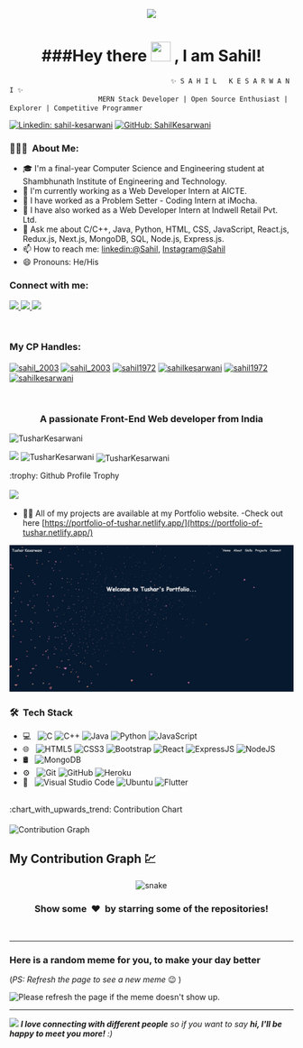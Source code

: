 <p align="center">
  <img src="https://github.com/thompsonemerson/thompsonemerson/raw/master/cover-thompson.png" />
</p>

<h1 align="center">###Hey there <img src="https://media.giphy.com/media/hvRJCLFzcasrR4ia7z/giphy.gif" width="35px" height="35px"> , I am Sahil!</h1>

                                            ✨ S A H I L   K E S A R W A N I ✨
                          MERN Stack Developer | Open Source Enthusiast | Explorer | Competitive Programmer

[![Linkedin: sahil-kesarwani](https://img.shields.io/badge/-sahilkesarwani-blue?style=flat-square&logo=Linkedin&logoColor=white&link=https://www.linkedin.com/in/sahil-kesarwani/)](https://www.linkedin.com/in/sahil-kesarwani/)
[![GitHub: SahilKesarwani](https://img.shields.io/github/followers/SahilKesarwani?label=follow&style=social)](https://github.com/SahilKesarwani/)

<h3> 👨🏻‍💻 &nbsp;About Me: </h3>

-   🎓 I'm a final-year Computer Science and Engineering student at Shambhunath Institute of Engineering and Technology.
-   🔭 I'm currently working as a Web Developer Intern at AICTE.
-   🌱 I have worked as a Problem Setter - Coding Intern at iMocha.
-   🌱 I have also worked as a Web Developer Intern at Indwell Retail Pvt. Ltd.
-   💬 Ask me about C/C++, Java, Python, HTML, CSS, JavaScript, React.js, Redux.js, Next.js, MongoDB, SQL, Node.js, Express.js.
-   📫 How to reach me: [linkedin:@Sahil](https://www.linkedin.com/in/sahil-kesarwani), [Instagram@Sahil](https://www.instagram.com/sahil.kesarwani)
-   😄 Pronouns: He/His

<h3 align="left">Connect with me:</h3>
<p align="left">
  <a href="https://www.linkedin.com/in/sahil-kesarwani/">
    <img src="https://img.shields.io/badge/LinkedIn-%230077B5.svg?&style=flat-square&logo=linkedin&logoColor=white">
  </a>
  
  <a href="https://github.com/SahilKesarwani">
    <img src="https://img.shields.io/badge/Github-%230A0A0A.svg?&style=flat-square&logo=Github&logoColor=white">  
  </a>
 
  <a href="https://www.instagram.com/sahil.kesarwani">
    <img src="https://img.shields.io/badge/Instagram-%23E4405F.svg?&style=flat-square&logo=instagram&logoColor=white">
  </a>
  
<p/>
<br/>

<h3 align="left">My CP Handles:</h3>
<p align="left">
  <a href="https://www.codechef.com/users/sahil_2003" target="blank"><img align="center" src="https://cdn.jsdelivr.net/npm/simple-icons@3.1.0/icons/codechef.svg" alt="sahil_2003" height="30" width="40" /></a>
  <a href="https://www.hackerrank.com/sahil_2003" target="blank"><img align="center" src="https://raw.githubusercontent.com/rahuldkjain/github-profile-readme-generator/master/src/images/icons/Social/hackerrank.svg" alt="sahil_2003" height="30" width="40" /></a>
  <a href="https://codeforces.com/profile/sahil1972" target="blank"><img align="center" src="https://raw.githubusercontent.com/rahuldkjain/github-profile-readme-generator/master/src/images/icons/Social/codeforces.svg" alt="sahil1972" height="30" width="40" /></a>
  <a href="https://leetcode.com/sahilkesarwani/" target="blank"><img align="center" src="https://raw.githubusercontent.com/rahuldkjain/github-profile-readme-generator/master/src/images/icons/Social/leet-code.svg" alt="sahilkesarwani" height="30" width="40" /></a>
  <a href="https://www.hackerearth.com/@sahil1972" target="blank"><img align="center" src="https://raw.githubusercontent.com/rahuldkjain/github-profile-readme-generator/master/src/images/icons/Social/hackerearth.svg" alt="sahil1972" height="30" width="40" /></a>
  <a href="https://auth.geeksforgeeks.org/user/sahilkesarwani" target="blank"><img align="center" src="https://raw.githubusercontent.com/rahuldkjain/github-profile-readme-generator/master/src/images/icons/Social/geeks-for-geeks.svg" alt="sahilkesarwani" height="30" width="40" /></a>
</p>
<br/>

<h3 align="center">A passionate Front-End Web developer from India</h3>

<p align="left"> <img src="https://komarev.com/ghpvc/?username=TusharKesarwani&label=Profile%20views&color=0e75b6&style=flat" alt="TusharKesarwani" /> </p>

<p>
  <img width="49%" src="https://github-readme-stats.vercel.app/api?username=TusharKesarwani&&show_icons=true&title_color=ffffff&icon_color=bb2acf&text_color=daf7dc&bg_color=151515">
  <img width="49%"   src="https://github-readme-streak-stats.herokuapp.com/?user=TusharKesarwani&theme=nightowl&hide_border=true&fire=DD2727" alt="TusharKesarwani" />
  <img width="40%" align="center"  src="https://github-readme-stats.vercel.app/api/top-langs?username=TusharKesarwani&color=0e75b6&style=flat&theme=nightowl&hide_border=true" alt="TusharKesarwani" />
</p>

<summary>:trophy: Github Profile Trophy</summary>
  <br/>
  <img src="https://github-profile-trophy.vercel.app/?username=TusharKesarwani&theme=monokai&row=1&no-frame=true&no-bg=true/">

-   👨‍💻 All of my projects are available at my Portfolio website.
-Check out here [https://portfolio-of-tushar.netlify.app/](https://portfolio-of-tushar.netlify.app/)
<img src="https://raw.githubusercontent.com/TusharKesarwani/TusharKesarwani/master/portfolio.png">
<br/>
<h3> 🛠 &nbsp;Tech Stack</h3>

-   💻 &nbsp;
    ![C](https://img.shields.io/badge/-C-000000?style=for-the-badge&logo=C)
    ![C++](https://img.shields.io/badge/-C++-000000?style=for-the-badge&logo=C%2B%2B&logoColor=00599C)
    ![Java](https://img.shields.io/badge/-Java-000000?style=for-the-badge&logo=Java&logoColor=007396)
    ![Python](https://img.shields.io/badge/-Pyhton-000000?style=for-the-badge&logo=Python)
    ![JavaScript](https://img.shields.io/badge/-JavaScript-000000?style=for-the-badge&logo=javascript)
-   🌐 &nbsp;
    ![HTML5](https://img.shields.io/badge/-HTML5-000000?style=for-the-badge&logo=HTML5)
    ![CSS3](https://img.shields.io/badge/-CSS3-000000?style=for-the-badge&logo=CSS3)
    ![Bootstrap](https://img.shields.io/badge/-Bootstrap-000000?style=for-the-badge&logo=Bootstrap)
    ![React](https://img.shields.io/badge/-React-000000?style=for-the-badge&logo=React)
    ![ExpressJS](https://img.shields.io/badge/-Express.JS-000000?style=for-the-badge&logo=Express.JS)
    ![NodeJS](https://img.shields.io/badge/-Node.JS-000000?style=for-the-badge&logo=Node.JS)
-   🛢 &nbsp;
    ![MongoDB](https://img.shields.io/badge/-MongoDB-000000?style=for-the-badge&logo=MongoDB)
-   ⚙️ &nbsp;
    ![Git](https://img.shields.io/badge/-Git-000000?style=for-the-badge&logo=Git)
    ![GitHub](https://img.shields.io/badge/-GitHub-000000?style=for-the-badge&logo=GitHub)
    ![Heroku](https://img.shields.io/badge/-Heroku-000000?style=for-the-badge&logo=Heroku)
-   🔧 &nbsp;
    ![Visual Studio Code](https://img.shields.io/badge/-VisualStudioCode-000000?style=for-the-badge&logo=VisualStudioCode)
    ![Ubuntu](https://img.shields.io/badge/-Ubuntu-000000?style=for-the-badge&logo=Ubuntu)
    ![Flutter](https://img.shields.io/badge/-Flutter-000000?style=for-the-badge&logo=Flutter)

<br/>

<summary>:chart_with_upwards_trend: Contribution Chart </summary>
   <br/>
   <img src="https://activity-graph.herokuapp.com/graph?username=TusharKesarwani&theme=xcode" alt="Contribution Graph" align="center" />

<h2>My Contribution Graph 💹 </h2>

<p align="center">
  <img src="https://raw.githubusercontent.com/TusharKesarwani/TusharKesarwani/output/github-contribution-grid-snake.svg" alt="snake"></center>
</p>

<div align="center">
    <h3 align="center">Show some &nbsp;❤️&nbsp; by starring some of the repositories!</h3>
</div>
<br/>

---

### Here is a random meme for you, to make your day better

(_PS: Refresh the page to see a new meme_ :wink: )

<img src='https://random-memer.herokuapp.com/' title="Meme" alt="Please refresh the page if the meme doesn't show up." height="400">

<br/>

---

<img src="https://media.giphy.com/media/LnQjpWaON8nhr21vNW/giphy.gif" width="60"> <em><b>I love connecting with different people</b> so if you want to say <b>hi, I'll be happy to meet you more!</b> :)</em>
